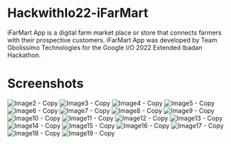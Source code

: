 # HackwithIo22-iFarMart
iFarMart App is a digital farm market place or store that connects farmers with their prospective customers.
iFarMart App was developed by Team Gbolissimo Technologies for the Google I/O 2022 Extended Ibadan Hackathon.


# Screenshots
![Image2 - Copy](https://user-images.githubusercontent.com/14265696/178833139-cfb241cc-591e-4145-87d1-85e950b8f632.jpg)
![Image3 - Copy](https://user-images.githubusercontent.com/14265696/178833146-d61529eb-30d9-4918-8ff8-89fbefca2410.jpg)
![Image4 - Copy](https://user-images.githubusercontent.com/14265696/178833092-8f98e651-2b27-4d4c-b0b1-bf0905fe5bc9.jpg)
![Image5 - Copy](https://user-images.githubusercontent.com/14265696/178833402-2ac2eae7-1435-4f4f-805e-968341ef104c.jpg)
![Image6 - Copy](https://user-images.githubusercontent.com/14265696/178833404-bfcf9483-cb13-4fe8-97b3-92582028d326.jpg)
![Image7 - Copy](https://user-images.githubusercontent.com/14265696/178833411-896ee9df-6948-4737-9491-e114d3a06280.jpg)
![Image8 - Copy](https://user-images.githubusercontent.com/14265696/178833394-4d302fa9-5f12-4bcf-a99d-fe1d4481f054.jpg)
![Image9 - Copy](https://user-images.githubusercontent.com/14265696/178833513-654cf3a8-f553-4b67-9f5b-4c4a591932f5.jpg)
![Image10 - Copy](https://user-images.githubusercontent.com/14265696/178833521-1541bf07-ec48-4052-b558-b07cb6d940c9.jpg)
![Image11 - Copy](https://user-images.githubusercontent.com/14265696/178833525-32b0be77-7f49-4e4c-a7d8-4440d696ca08.jpg)
![Image12 - Copy](https://user-images.githubusercontent.com/14265696/178833509-56e63365-0e6f-44c6-a821-9538bef2836f.jpg)
![Image13 - Copy](https://user-images.githubusercontent.com/14265696/178833650-5fda5f5f-99b4-4fff-a06c-db96e32401f1.jpg)
![Image14 - Copy](https://user-images.githubusercontent.com/14265696/178833653-4ba1828a-c9b7-4391-84df-42d38fcd46e0.jpg)
![Image15 - Copy](https://user-images.githubusercontent.com/14265696/178833642-12a15166-669e-4360-be60-a34e5955ce01.jpg)
![Image16 - Copy](https://user-images.githubusercontent.com/14265696/178833809-3e1fb395-2bc1-4d9f-a4a3-8b47d57ed734.jpg)
![Image17 - Copy](https://user-images.githubusercontent.com/14265696/178833814-32528d79-ea5e-4d69-aad9-6fa4c1060f88.jpg)
![Image18 - Copy](https://user-images.githubusercontent.com/14265696/178833820-bf1139e7-c7e7-4fa8-b2e7-ab2bd325cdc2.jpg)
![Image19 - Copy](https://user-images.githubusercontent.com/14265696/178833803-d9e31e7e-1948-41a1-8118-80204267bea7.jpg)
